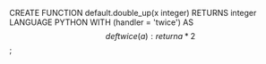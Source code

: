 CREATE FUNCTION default.double_up(x integer)
  RETURNS integer
  LANGUAGE PYTHON
  WITH (handler = 'twice')
  AS $$
  def twice(a):
      return a * 2
  $$;
